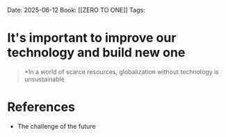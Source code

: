 Date: 2025-06-12
Book: [[ZERO TO ONE]]
Tags:

# It's important to improve our technology and build new one

>*In a world of scarce resources, globalization without technology is unsustainable
# References 
- The challenge of the future 